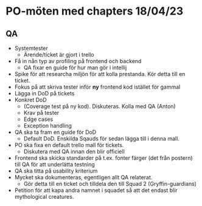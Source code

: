 # PO-möten med chapters 18/04/23
## QA
* Systemtester
  * Ärende/ticket är gjort i trello
* Få in nån typ av profiling på frontend och backend
  * QA fixar en guide för hur man gör i intellij
* Spike för att researcha miljön för att kolla prestanda. Kör detta till en ticket.
* Fokus på att skriva tester inför **ny** frontend kod istället för gammal
* Lägga in DoD på tickets
* Konkret DoD
  * (Coverage test på ny kod). Diskuteras. Kolla med QA (Anton)
  * Krav på tester
  * Edge cases
  * Exception handling
* QA ska ta fram en guide för DoD
  * Default DoD. Enskilda Sqauds för sedan lägga till i denna mall.
* PO ska fixa en default trello mall för tickets.
  * Diskutera med QA innan den blir officiell
* Frontend ska skicka standarder på t.ex. fonter färger (det från postern) till QA för att underlätta testning
* QA ska titta på usability kriterium
* Mycket ska dokumenteras, egentligen allt QA relaterat.
  * Gör detta till en ticket och tilldela den till Squad 2 (Gryffin-guardians)
* Petition för att kapa andra namnet i squadet så att det endast blir mythological creatures.